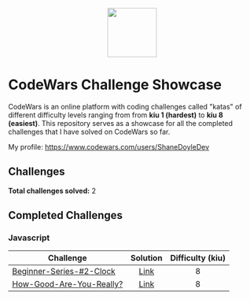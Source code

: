 <p align="center">
    <a href="https://www.codewars.com/">
        <img height=100 src="https://www.qualified.io/shared/images/codewars-black-large-24a9d355.png">
    </a>
</p>

# CodeWars Challenge Showcase
CodeWars is an online platform with coding challenges called "katas" of different difficulty levels ranging from from <b>kiu 1 (hardest)</b> to <b>kiu 8 (easiest)</b>. 
This repository serves as a showcase for all the completed challenges that I have solved on CodeWars so far.
<br>

My profile: https://www.codewars.com/users/ShaneDoyleDev

## Challenges
**Total challenges solved:** 2

## Completed Challenges

### Javascript

| Challenge | Solution | Difficulty (kiu) |
|---------|:----------:| :----------:|
| [Beginner-Series-#2-Clock](https://www.codewars.com/kata/55f9bca8ecaa9eac7100004a) | [Link](https://github.com/ShaneDoyleDev/codewars/blob/main/8kyu/Beginner-Series-%232-Clock.js) | 8 | 
| [How-Good-Are-You-Really?](https://www.codewars.com/kata/5601409514fc93442500010b) | [Link](https://github.com/ShaneDoyleDev/codewars/blob/main/8kyu/How-Good-Are-You-Really%3F.js) | 8 | 
